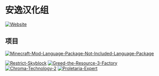 # 安逸汉化组

[![Website](https://shields.io/website?up_message=anyijun.com&url=http://anyijun.com&label=Website)](http://anyijun.com)

## 项目

[![Minecraft-Mod-Language-Package-Not-Included-Language-Package](https://shields.io/github/v/release/ShaBaiTianCN/Minecraft-Mod-Language-Package-Not-Included-Language-Package?display_name=tag&include_prereleases&label=Minecraft-Mod-Language-Package-Not-Included-Language-Package)](https://github.com/ShaBaiTianCN/Minecraft-Mod-Language-Package-Not-Included-Language-Package)

[![Restrict-Skyblock](https://shields.io/github/v/release/ShaBaiTianCN/Restrict-Skyblock?display_name=tag&include_prereleases&label=Restrict-Skyblock)](https://github.com/ShaBaiTianCN/Restrict-Skyblock)
[![Greed-the-Resource-3-Factory](https://shields.io/github/v/release/ShaBaiTianCN/Greed-the-Resource-3-Factory?display_name=tag&include_prereleases&label=Greed-the-Resource-3-Factory)](https://github.com/ShaBaiTianCN/Greed-the-Resource-3-Factory)
[![Chroma-Technology-2](https://shields.io/github/v/release/ShaBaiTianCN/Chroma-Technology-2?display_name=tag&include_prereleases&label=Chroma-Technology-2)](https://github.com/ShaBaiTianCN/Chroma-Technology-2)
[![Proletaria-Expert](https://shields.io/github/v/release/ShaBaiTianCN/Proletaria-Expert?display_name=tag&include_prereleases&label=Proletaria-Expert)](https://github.com/ShaBaiTianCN/Proletaria-Expert)
